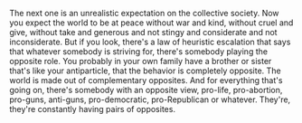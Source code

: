  The next one is an unrealistic expectation on the collective society. Now you expect the world to be at peace without war and kind, without cruel and give, without take and generous and not stingy and considerate and not inconsiderate. But if you look, there's a law of heuristic escalation that says that whatever somebody is striving for, there's somebody playing the opposite role. You probably in your own family have a brother or sister that's like your antiparticle, that the behavior is completely opposite. The world is made out of complementary opposites. And for everything that's going on, there's somebody with an opposite view, pro-life, pro-abortion, pro-guns, anti-guns, pro-democratic, pro-Republican or whatever. They're, they're constantly having pairs of opposites.